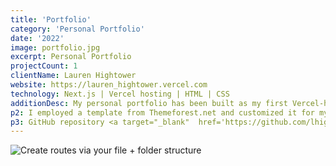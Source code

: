 ```yaml
---
title: 'Portfolio'
category: 'Personal Portfolio'
date: '2022'
image: portfolio.jpg
excerpt: Personal Portfolio
projectCount: 1
clientName: Lauren Hightower
website: https://lauren_hightower.vercel.com
technology: Next.js | Vercel hosting | HTML | CSS 
additionDesc: My personal portfolio has been built as my first Vercel-hosted site using Next.Js.
p2: I employed a template from Themeforest.net and customized it for my use. 
p3: GitHub repository <a target="_blank"  href='https://github.com/lhightower-versatilecontent/portfolio'>https://github.com/lhightower-versatilecontent/portfolio</a>.
---
```


![Create routes via your file + folder structure](1.jpg)
